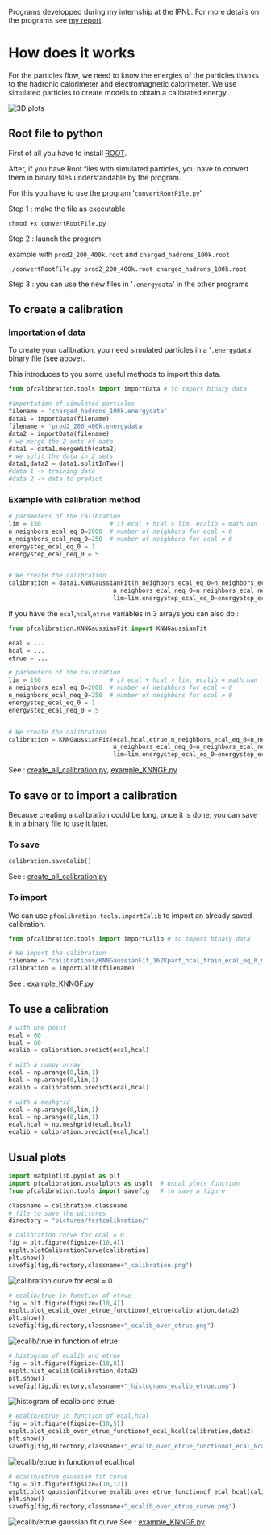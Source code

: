 Programs developped during my internship at the IPNL.
For more details on the programs see [my report](https://github.com/sniang/rapport-de-stage-M2/raw/master/main.pdf).

# How does it works
For the particles flow, we need to know the energies of the particles thanks to the hadronic calorimeter and electromagnetic calorimeter.
We use simulated particles to create models to obtain a calibrated energy.

![3D plots](img_index/3Dplots.png)

## Root file to python
First of all you have to install [ROOT](https://root.cern.ch).

After, if you have Root files with simulated particles, you have to convert them in binary files understandable by the program.

For this you have to use the program '`convertRootFile.py`'

Step 1 : make the file as executable

```shell
chmod +x convertRootFile.py
```

Step 2 : launch the program

example with `prod2_200_400k.root` and `charged_hadrons_100k.root`

```shell
./convertRootFile.py prod2_200_400k.root charged_hadrons_100k.root
```

Step 3 : you can use the new files in '`.energydata`' in the other programs

## To create a calibration
### Importation of data
To create your calibration, you need simulated particles in a '`.energydata`' binary file (see above).

This introduces to you some useful methods to import this data.
```python
from pfcalibration.tools import importData # to import binary data

#importation of simulated particles
filename = 'charged_hadrons_100k.energydata'
data1 = importData(filename)
filename = 'prod2_200_400k.energydata'
data2 = importData(filename)
# we merge the 2 sets of data
data1 = data1.mergeWith(data2)
# we split the data in 2 sets
data1,data2 = data1.splitInTwo()
#data 1 -> training data
#data 2 -> data to predict
```

### Example with calibration method
```python
# parameters of the calibration
lim = 150                   # if ecal + hcal > lim, ecalib = math.nan
n_neighbors_ecal_eq_0=2000  # number of neighbors for ecal = 0
n_neighbors_ecal_neq_0=250  # number of neighbors for ecal ≠ 0
energystep_ecal_eq_0 = 1
energystep_ecal_neq_0 = 5


# We create the calibration
calibration = data1.KNNGaussianFit(n_neighbors_ecal_eq_0=n_neighbors_ecal_eq_0,
                             n_neighbors_ecal_neq_0=n_neighbors_ecal_neq_0,
                             lim=lim,energystep_ecal_eq_0=energystep_ecal_eq_0,energystep_ecal_neq_0=energystep_ecal_neq_0,kind='cubic')
```

If you have the `ecal`,`hcal`,`etrue` variables in 3 arrays you can also do :
```python
from pfcalibration.KNNGaussianFit import KNNGaussianFit

ecal = ...
hcal = ...
etrue = ...

# parameters of the calibration
lim = 150                   # if ecal + hcal > lim, ecalib = math.nan
n_neighbors_ecal_eq_0=2000  # number of neighbors for ecal = 0
n_neighbors_ecal_neq_0=250  # number of neighbors for ecal ≠ 0
energystep_ecal_eq_0 = 1
energystep_ecal_neq_0 = 5


# We create the calibration
calibration = KNNGaussianFit(ecal,hcal,etrue,n_neighbors_ecal_eq_0=n_neighbors_ecal_eq_0,
                             n_neighbors_ecal_neq_0=n_neighbors_ecal_neq_0,
                             lim=lim,energystep_ecal_eq_0=energystep_ecal_eq_0,energystep_ecal_neq_0=energystep_ecal_neq_0,kind='cubic')
```
See : [create_all_calibration.py](create_all_calibration.py), [example_KNNGF.py](example_KNNGF.py)

## To save or to import a calibration
Because creating a calibration could be long, once it is done, you can save it in a binary file to use it later.
### To save
```python
calibration.saveCalib()
```
See : [create_all_calibration.py](create_all_calibration.py)
### To import
We can use `pfcalibration.tools.importCalib` to import an already saved calibration.
```python
from pfcalibration.tools import importCalib # to import binary data

# We import the calibration
filename = "calibrations/KNNGaussianFit_162Kpart_hcal_train_ecal_eq_0_min_1.00043606758_lim_150_n_neighbors_ecal_eq_0_2000_n_neighbors_ecal_neq_0_250.calibration"
calibration = importCalib(filename)
```
See : [example_KNNGF.py](example_KNNGF.py)

## To use a calibration
```python
# with one point
ecal = 60
hcal = 60
ecalib = calibration.predict(ecal,hcal)
```

```python
# with a numpy array
ecal = np.arange(0,lim,1)
hcal = np.arange(0,lim,1)
ecalib = calibration.predict(ecal,hcal)
```

```python
# with a meshgrid
ecal = np.arange(0,lim,1)
hcal = np.arange(0,lim,1)
ecal,hcal = np.meshgrid(ecal,hcal)
ecalib = calibration.predict(ecal,hcal)
```

## Usual plots
```python
import matplotlib.pyplot as plt
import pfcalibration.usualplots as usplt  # usual plots function
from pfcalibration.tools import savefig   # to save a figure

classname = calibration.classname
# file to save the pictures
directory = "pictures/testcalibration/"
```

```python
# calibration curve for ecal = 0
fig = plt.figure(figsize=(10,4))
usplt.plotCalibrationCurve(calibration)
plt.show()
savefig(fig,directory,classname+"_calibration.png")
```
![calibration curve for ecal = 0](img_index/KNNGaussianFit_calibration.png)


```python
# ecalib/true in function of etrue
fig = plt.figure(figsize=(10,4))
usplt.plot_ecalib_over_etrue_functionof_etrue(calibration,data2)
plt.show()
savefig(fig,directory,classname+"_ecalib_over_etrue.png")
```
![ecalib/true in function of etrue](img_index/KNNGaussianFit_ecalib_over_etrue.png)


```python
# histogram of ecalib and etrue
fig = plt.figure(figsize=(10,8))
usplt.hist_ecalib(calibration,data2)
plt.show()
savefig(fig,directory,classname+"_histograms_ecalib_etrue.png")
```
![histogram of ecalib and etrue](img_index/KNNGaussianFit_histograms_ecalib_etrue.png)


```python
# ecalib/etrue in function of ecal,hcal
fig = plt.figure(figsize=(10,5))
usplt.plot_ecalib_over_etrue_functionof_ecal_hcal(calibration,data2)
plt.show()
savefig(fig,directory,classname+"_ecalib_over_etrue_functionof_ecal_hcal.png")
```
![ecalib/etrue in function of ecal,hcal](img_index/KNNGaussianFit_ecalib_over_etrue_functionof_ecal_hcal.png)


```python
# ecalib/etrue gaussian fit curve
fig = plt.figure(figsize=(10,12))
usplt.plot_gaussianfitcurve_ecalib_over_etrue_functionof_ecal_hcal(calibration,data2)
plt.show()
savefig(fig,directory,classname+"_ecalib_over_etrue_curve.png")
```
![ecalib/etrue gaussian fit curve](img_index/KNNGaussianFit_ecalib_over_etrue_curve.png)
See : [example_KNNGF.py](example_KNNGF.py)
